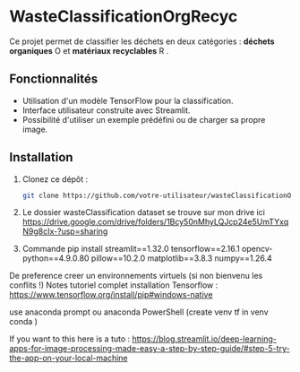 # WasteClassificationOrgRecyc

Ce projet permet de classifier les déchets en deux catégories : **déchets organiques** O et **matériaux recyclables** R .

## Fonctionnalités

- Utilisation d'un modèle TensorFlow pour la classification.
- Interface utilisateur construite avec Streamlit.
- Possibilité d'utiliser un exemple prédéfini ou de charger sa propre image.

## Installation

1. Clonez ce dépôt :
   ```bash
   git clone https://github.com/votre-utilisateur/wasteClassificationOrgRecyc.git
   ```

2. Le dossier wasteClassification dataset se trouve sur mon drive ici https://drive.google.com/drive/folders/1Bcy50nMhyLQJcp24e5UmTYxqN9g8cIx-?usp=sharing

3. Commande pip install streamlit==1.32.0 tensorflow==2.16.1 opencv-python==4.9.0.80 pillow==10.2.0 matplotlib==3.8.3 numpy==1.26.4

De preference creer un environnements virtuels (si non bienvenu les conflits !)
Notes tutoriel complet installation Tensorflow : https://www.tensorflow.org/install/pip#windows-native

use anaconda prompt ou anaconda PowerShell (create venv tf in venv conda )


If you want to this here is a tuto : https://blog.streamlit.io/deep-learning-apps-for-image-processing-made-easy-a-step-by-step-guide/#step-5-try-the-app-on-your-local-machine